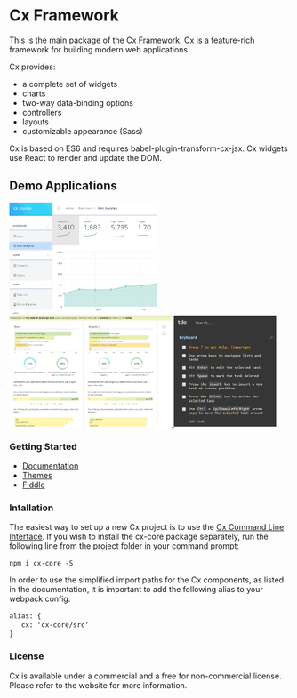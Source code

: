 # Cx Framework

This is the main package of the [Cx Framework](https://cxjs.io/). 
Cx is a feature-rich framework for building modern web applications.

Cx provides:
- a complete set of widgets 
- charts
- two-way data-binding options
- controllers
- layouts
- customizable appearance (Sass)

Cx is based on ES6 and requires babel-plugin-transform-cx-jsx. 
Cx widgets use React to render and update the DOM.

## Demo Applications

<a href="https://cxjs.io/starter">
    <img src="https://github.com/codaxy/cx/blob/master/misc/screenshots/starter/analytics.png" alt="Cx Starter Kit" height="200px" />
</a>
<a href="https://codaxy.github.io/state-of-js-2016-explorer/">
    <img src="https://github.com/codaxy/cx/blob/master/misc/screenshots/sofjs2016/StateOfJs.png" alt="State of JS 2016 Explorer" height="200px" />
</a>
<a href="https://mstijak.github.io/tdo/">
    <img src="https://github.com/codaxy/cx/blob/master/misc/screenshots/tdo/tdo.png" alt="Tdo" height="200px" />
</a>

### Getting Started

- [Documentation](https://cxjs.io/docs)
- [Themes](https://cxjs.io/themes)
- [Fiddle](https://cxjs.io/fiddle)

### Intallation

The easiest way to set up a new Cx project is to use the [Cx Command Line Interface](https://cxjs.io/v/master/docs/intro/command-line).
If you wish to install the cx-core package separately, run the following line from the project folder in your command prompt:

```
npm i cx-core -S
```

In order to use the simplified import paths for the Cx components, as listed in the documentation, 
it is important to add the following alias to your webpack config:

```
alias: {
   cx: 'cx-core/src'
}
```

### License

Cx is available under a commercial and a free for non-commercial license.
Please refer to the website for more information.